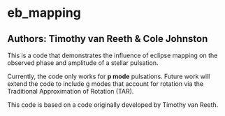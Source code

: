 # eb_mapping

## Authors: Timothy van Reeth & Cole Johnston 

This is a code that demonstrates the influence of eclipse mapping on the
observed phase and amplitude of a stellar pulsation.

Currently, the code only works for **p mode** pulsations. Future work will extend
the code to include g modes that account for rotation via the Traditional
Approximation of Rotation (TAR).


This code is based on a code originally developed by Timothy van Reeth.
